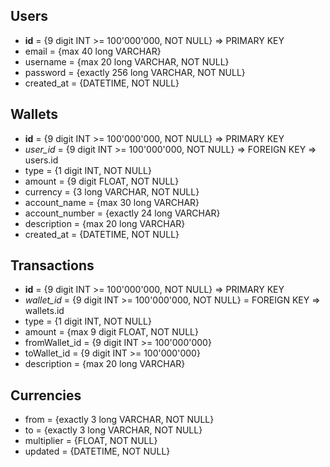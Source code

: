 ## Users
   - **id** = {9 digit INT >= 100'000'000, NOT NULL} => PRIMARY KEY
   - email = {max 40 long VARCHAR}
   - username = {max 20 long VARCHAR, NOT NULL}
   - password = {exactly 256 long VARCHAR, NOT NULL}
   - created_at = {DATETIME, NOT NULL}

## Wallets
  - **id** = {9 digit INT >= 100'000'000, NOT NULL} => PRIMARY KEY
  - *user_id* = {9 digit INT >= 100'000'000, NOT NULL} => FOREIGN KEY => users.id
  - type = {1 digit INT, NOT NULL}
  - amount = {9 digit FLOAT, NOT NULL}
  - currency = {3 long VARCHAR, NOT NULL}
  - account_name = {max 30 long VARCHAR}
  - account_number = {exactly 24 long VARCHAR}
  - description = {max 20 long VARCHAR}
  - created_at = {DATETIME, NOT NULL}

## Transactions
  - **id** = {9 digit INT >= 100'000'000, NOT NULL} => PRIMARY KEY
  - *wallet_id* = {9 digit INT >= 100'000'000, NOT NULL} = FOREIGN KEY => wallets.id
  - type = {1 digit INT, NOT NULL}
  - amount = {max 9 digit FLOAT, NOT NULL}
  - fromWallet_id = {9 digit INT >= 100'000'000}
  - toWallet_id = {9 digit INT >= 100'000'000}
  - description = {max 20 long VARCHAR}

## Currencies
  - from = {exactly 3 long VARCHAR, NOT NULL}
  - to = {exactly 3 long VARCHAR, NOT NULL}
  - multiplier = {FLOAT, NOT NULL}
  - updated = {DATETIME, NOT NULL}